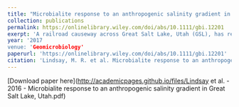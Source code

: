```yaml
---
title: "Microbialite response to an anthropogenic salinity gradient in Great Salt Lake, Utah"
collection: publications
permalink: https://onlinelibrary.wiley.com/doi/abs/10.1111/gbi.12201
exerpt: 'A railroad causeway across Great Salt Lake, Utah (GSL), has restricted water flow since its construction in 1959, resulting in a more saline North Arm (NA; 24%–31% salinity) and a less saline South Arm (SA; 11%–14% salinity). Here, we characterized microbial carbonates collected from the SA and the NA to evaluate the effect of increased salin- ity on community composition and abundance and to determine whether the com- munities present in the NA are still actively precipitating carbonate or if they are remnant features from prior to causeway construction. SSU rRNA gene abundances associated with the NA microbialite were three orders of magnitude lower than those associated with the SA microbialite, indicating that the latter community is more pro- ductive. SSU rRNA gene sequencing and functional gene microarray analyses indi- cated that SA and NA microbialite communities are distinct. In particular, abundant sequences affiliated with photoautotrophic taxa including cyanobacteria and diatoms that may drive carbonate precipitation and thus still actively form microbialites were identified in the SA microbialite; sequences affiliated with photoautotrophic taxa were in low abundance in the NA microbialite. SA and NA microbialites comprise smooth prismatic aragonite crystals. However, the SA microbialite also contained micritic aragonite, which can be formed as a result of biological activity. Collectively, these observations suggest that NA microbialites are likely to be remnant features from prior to causeway construction and indicate a strong decrease in the ability of NA microbialite communities to actively precipitate carbonate minerals. Moreover, the results suggest a role for cyanobacteria and diatoms in carbonate precipitation and microbialite formation in the SA of GSL.'
year: '2017
venue: 'Geomicrobiology'
paperurl: 'https://onlinelibrary.wiley.com/doi/abs/10.1111/gbi.12201'
citation: 'Lindsay, M. R. et al. Microbialite response to an anthropogenic salinity gradient in Great Salt Lake, Utah. Geobiology 15, 131–145 (2017) doi:10.1111/gbi.12201.'
---
```



[Download paper here](http://academicpages.github.io/files/Lindsay et al. - 2016 - Microbialite response to an anthropogenic salinity gradient in Great Salt Lake, Utah.pdf)

